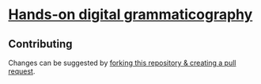 # [Hands-on digital grammaticography](https://fmatter.github.io/digital-grammar-tutorial)

## Contributing
Changes can be suggested by [forking this repository & creating a pull request](https://reflectoring.io/github-fork-and-pull/).